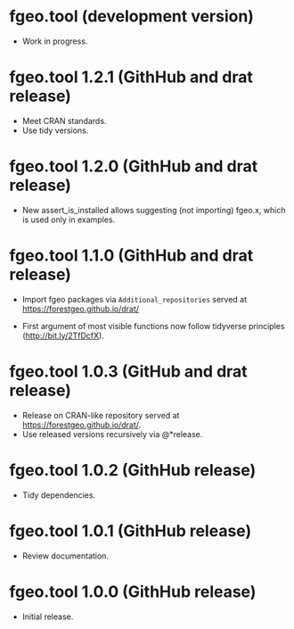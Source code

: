# fgeo.tool (development version)

* Work in progress.

# fgeo.tool 1.2.1 (GithHub and drat release)

* Meet CRAN standards.
* Use tidy versions.

# fgeo.tool 1.2.0 (GithHub and drat release)

* New assert_is_installed allows suggesting (not importing) fgeo.x, which is
  used only in examples.

# fgeo.tool 1.1.0 (GithHub and drat release)

* Import fgeo packages via `Additional_repositories` served at <https://forestgeo.github.io/drat/>

* First argument of most visible functions now follow tidyverse principles (<http://bit.ly/2TfDcfX>).

# fgeo.tool 1.0.3 (GitHub and drat release)

* Release on CRAN-like repository served at <https://forestgeo.github.io/drat/>.
* Use released versions recursively via @*release.

# fgeo.tool 1.0.2 (GithHub release)

* Tidy dependencies.

# fgeo.tool 1.0.1 (GithHub release)

* Review documentation.

# fgeo.tool 1.0.0 (GithHub release)

* Initial release.
